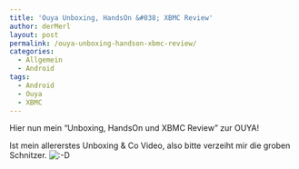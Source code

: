```yaml
---
title: 'Ouya Unboxing, HandsOn &#038; XBMC Review'
author: derMerl
layout: post
permalink: /ouya-unboxing-handson-xbmc-review/
categories:
  - Allgemein
  - Android
tags:
  - Android
  - Ouya
  - XBMC
---
```

Hier nun mein &#8220;Unboxing, HandsOn und XBMC Review&#8221; zur OUYA!

  


Ist mein allererstes Unboxing & Co Video, also bitte verzeiht mir die groben Schnitzer. <img src="http://www.sysdump.de/wp-includes/images/smilies/icon_biggrin.gif" alt=":-D" class="wp-smiley" />